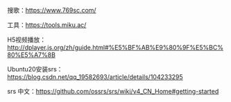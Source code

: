 搜歌：https://www.769sc.com/



工具：https://tools.miku.ac/





H5视频播放：http://dplayer.js.org/zh/guide.html#%E5%BF%AB%E9%80%9F%E5%BC%80%E5%A7%8B



Ubuntu20安装srs：https://blog.csdn.net/qq_19582693/article/details/104233295



srs 中文：https://github.com/ossrs/srs/wiki/v4_CN_Home#getting-started





